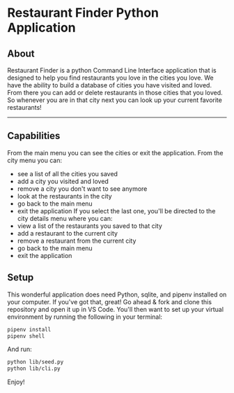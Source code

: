 # Restaurant Finder Python Application

## About

Restaurant Finder is a python Command Line Interface application that is designed to help you find restaurants you love in the cities you love. We have the ability to build a database of cities you have visited and loved. From there you can add or delete restaurants in those cities that you loved. So whenever you are in that city next you can look up your current favorite restaurants!

---

## Capabilities

From the main menu you can see the cities or exit the application.
From the city menu you can:
 - see a list of all the cities you saved
 - add a city you visited and loved 
 - remove a city you don't want to see anymore
 - look at the restaurants in the city
 - go back to the main menu
 - exit the application
If you select the last one, you'll be directed to the city details menu where you can:
 - view a list of the restaurants you saved to that city
 - add a restaurant to the current city
 - remove a restaurant from the current city
 - go back to the main menu
 - exit the application


## Setup

This wonderful application does need Python, sqlite, and pipenv installed on your computer. If you've got that, great! Go ahead & fork and clone this repository and open it up in VS Code. You'll then want to set up your virtual environment by running the following in your terminal:
```bash
pipenv install
pipenv shell
```
And run:
```bash
python lib/seed.py
python lib/cli.py
```
Enjoy!

